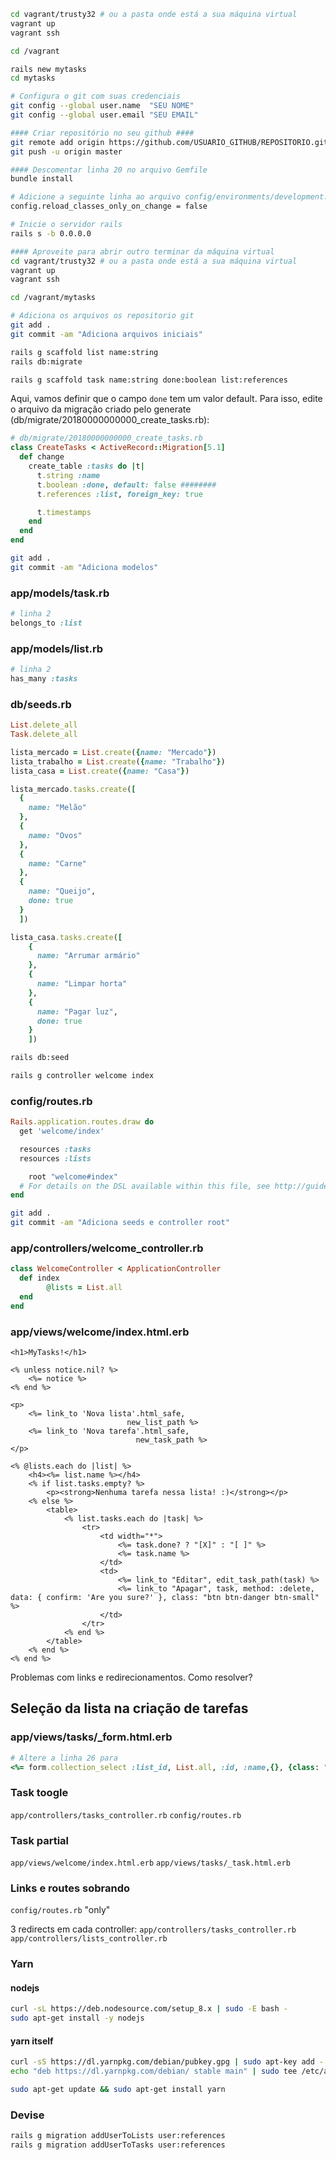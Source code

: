 ```bash
cd vagrant/trusty32 # ou a pasta onde está a sua máquina virtual
vagrant up
vagrant ssh

cd /vagrant

rails new mytasks
cd mytasks

# Configura o git com suas credenciais
git config --global user.name  "SEU NOME"
git config --global user.email "SEU EMAIL"

#### Criar repositório no seu github ####
git remote add origin https://github.com/USUARIO_GITHUB/REPOSITORIO.git
git push -u origin master

#### Descomentar linha 20 no arquivo Gemfile
bundle install

# Adicione a seguinte linha ao arquivo config/environments/development.rb
config.reload_classes_only_on_change = false

# Inicie o servidor rails
rails s -b 0.0.0.0

#### Aproveite para abrir outro terminar da máquina virtual
cd vagrant/trusty32 # ou a pasta onde está a sua máquina virtual
vagrant up
vagrant ssh

cd /vagrant/mytasks

# Adiciona os arquivos os repositorio git
git add .
git commit -am "Adiciona arquivos iniciais"

rails g scaffold list name:string
rails db:migrate

rails g scaffold task name:string done:boolean list:references
```

Aqui, vamos definir que o campo `done` tem um valor default. Para isso, edite o arquivo da migração criado pelo generate (db/migrate/20180000000000_create_tasks.rb):

```ruby
# db/migrate/20180000000000_create_tasks.rb
class CreateTasks < ActiveRecord::Migration[5.1]
  def change
    create_table :tasks do |t|
      t.string :name
      t.boolean :done, default: false ########                   
      t.references :list, foreign_key: true

      t.timestamps
    end
  end
end
```

```bash
git add .
git commit -am "Adiciona modelos"
```

### app/models/task.rb
```ruby
# linha 2
belongs_to :list
```

### app/models/list.rb
```ruby
# linha 2
has_many :tasks
```

### db/seeds.rb
```ruby
List.delete_all
Task.delete_all

lista_mercado = List.create({name: "Mercado"})
lista_trabalho = List.create({name: "Trabalho"})
lista_casa = List.create({name: "Casa"})

lista_mercado.tasks.create([
  {
    name: "Melão"
  },
  {
    name: "Ovos"
  },
  {
    name: "Carne"
  },
  {
    name: "Queijo",
    done: true
  }
  ])

lista_casa.tasks.create([
    {
      name: "Arrumar armário"
    },
    {
      name: "Limpar horta"
    },
    {
      name: "Pagar luz",
      done: true
    }
    ])
```

```bash
rails db:seed
```

```bash
rails g controller welcome index
```

### config/routes.rb
```ruby
Rails.application.routes.draw do
  get 'welcome/index'

  resources :tasks
  resources :lists

	root "welcome#index"
  # For details on the DSL available within this file, see http://guides.rubyonrails.org/routing.html
end
```

```bash
git add .
git commit -am "Adiciona seeds e controller root"
```

### app/controllers/welcome_controller.rb
```ruby
class WelcomeController < ApplicationController
  def index
		@lists = List.all
  end
end
```

### app/views/welcome/index.html.erb
```erb
<h1>MyTasks!</h1>

<% unless notice.nil? %>
	<%= notice %>
<% end %>

<p>
	<%= link_to 'Nova lista'.html_safe,
						  new_list_path %>
	<%= link_to 'Nova tarefa'.html_safe,
							new_task_path %>
</p>

<% @lists.each do |list| %>
	<h4><%= list.name %></h4>
	<% if list.tasks.empty? %>
		<p><strong>Nenhuma tarefa nessa lista! :)</strong></p>
	<% else %>
		<table>
			<% list.tasks.each do |task| %>
				<tr>
					<td width="*">
						<%= task.done? ? "[X]" : "[ ]" %>
						<%= task.name %>
					</td>
					<td>
						<%= link_to "Editar", edit_task_path(task) %>
						<%= link_to "Apagar", task, method: :delete, data: { confirm: 'Are you sure?' }, class: "btn btn-danger btn-small" %>
					</td>
				</tr>
			<% end %>
		</table>
	<% end %>
<% end %>
```

Problemas com links e redirecionamentos. Como resolver?

## Seleção da lista na criação de tarefas

### app/views/tasks/_form.html.erb
```ruby
# Altere a linha 26 para
<%= form.collection_select :list_id, List.all, :id, :name,{}, {class: "form-control"} %>
```


### Task toogle
`app/controllers/tasks_controller.rb`
`config/routes.rb`

### Task partial
`app/views/welcome/index.html.erb`
`app/views/tasks/_task.html.erb`

### Links e routes sobrando
`config/routes.rb` "only"

3 redirects em cada controller:
`app/controllers/tasks_controller.rb`
`app/controllers/lists_controller.rb`

### Yarn

#### nodejs
```bash
curl -sL https://deb.nodesource.com/setup_8.x | sudo -E bash -
sudo apt-get install -y nodejs
```

#### yarn itself
```bash
curl -sS https://dl.yarnpkg.com/debian/pubkey.gpg | sudo apt-key add -
echo "deb https://dl.yarnpkg.com/debian/ stable main" | sudo tee /etc/apt/sources.list.d/yarn.list

sudo apt-get update && sudo apt-get install yarn
```

### Devise
```bash
rails g migration addUserToLists user:references
rails g migration addUserToTasks user:references
```
